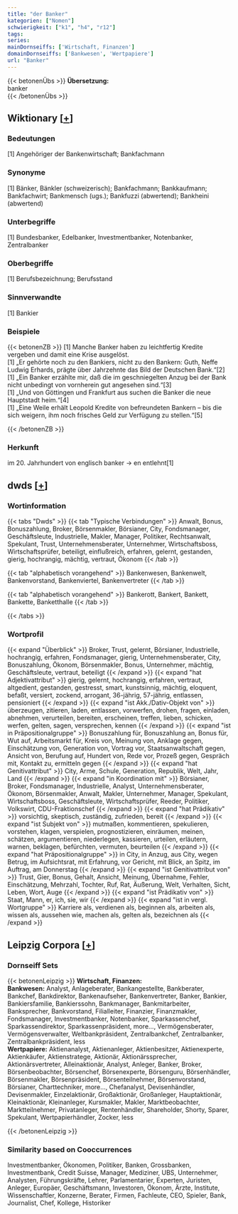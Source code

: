 ```yaml
---
title: "der Banker"
kategorien: ["Nomen"]
schwierigkeit: ["k1", "h4", "r12"]
tags:
series:
mainDornseiffs: ['Wirtschaft, Finanzen']
domainDornseiffs: ['Bankwesen', 'Wertpapiere']
url: "Banker"
---
```


{{< betonenÜbs >}}
**Übersetzung:**  
banker  
{{< /betonenÜbs >}}

## Wiktionary [[+](https://de.wiktionary.org/wiki/Banker)]

### Bedeutungen
[1] Angehöriger der Bankenwirtschaft; Bankfachmann  

### Synonyme
[1] Bänker, Bänkler (schweizerisch); Bankfachmann; Bankkaufmann; Bankfachwirt; Bankmensch (ugs.); Bankfuzzi (abwertend); Bankheini (abwertend)  

### Unterbegriffe
[1] Bundesbanker, Edelbanker, Investmentbanker, Notenbanker, Zentralbanker  

### Oberbegriffe
[1] Berufsbezeichnung; Berufsstand  

### Sinnverwandte
[1] Bankier  

### Beispiele
{{< betonenZB >}}
[1] Manche Banker haben zu leichtfertig Kredite vergeben und damit eine Krise ausgelöst.  
[1] „Er gehörte noch zu den Bankiers, nicht zu den Bankern: Guth, Neffe Ludwig Erhards, prägte über Jahrzehnte das Bild der Deutschen Bank.“[2]  
[1] „Ein Banker erzählte mir, daß die im geschniegelten Anzug bei der Bank nicht unbedingt von vornherein gut angesehen sind.“[3]  
[1] „Und von Göttingen und Frankfurt aus suchen die Banker die neue Hauptstadt heim.“[4]  
[1] „Eine Weile erhält Leopold Kredite von befreundeten Bankern – bis die sich weigern, ihm noch frisches Geld zur Verfügung zu stellen.“[5]  

{{< /betonenZB >}}
### Herkunft
im 20. Jahrhundert von englisch banker → en entlehnt[1]  



## dwds [[+](https://www.dwds.de/wb/Banker)]

### Wortinformation
{{< tabs "Dwds" >}}
{{< tab "Typische Verbindungen" >}}
Anwalt, Bonus, Bonuszahlung, Broker, Börsenmakler, Börsianer, City, Fondsmanager, Geschäftsleute, Industrielle, Makler, Manager, Politiker, Rechtsanwalt, Spekulant, Trust, Unternehmensberater, Unternehmer, Wirtschaftsboss, Wirtschaftsprüfer, beteiligt, einflußreich, erfahren, gelernt, gestanden, gierig, hochrangig, mächtig, vertraut, Ökonom
{{< /tab >}}

{{< tab "alphabetisch vorangehend" >}}
Bankenwesen, Bankenwelt, Bankenvorstand, Bankenviertel, Bankenvertreter
{{< /tab >}}

{{< tab "alphabetisch vorangehend" >}}
Bankerott, Bankert, Bankett, Bankette, Banketthalle
{{< /tab >}}

{{< /tabs >}}

### Wortprofil
{{< expand "Überblick" >}} Broker, Trust, gelernt, Börsianer, Industrielle, hochrangig, erfahren, Fondsmanager, gierig, Unternehmensberater, City, Bonuszahlung, Ökonom, Börsenmakler, Bonus, Unternehmer, mächtig, Geschäftsleute, vertraut, beteiligt {{< /expand >}}
{{< expand "hat Adjektivattribut" >}} gierig, gelernt, hochrangig, erfahren, vertraut, altgedient, gestanden, gestresst, smart, kunstsinnig, mächtig, eloquent, befaßt, versiert, zockend, arrogant, 36-jährig, 57-jährig, entlassen, pensioniert {{< /expand >}}
{{< expand "ist Akk./Dativ-Objekt von" >}} überzeugen, zitieren, laden, entlassen, vorwerfen, drohen, fragen, einladen, abnehmen, verurteilen, bereiten, erscheinen, treffen, lieben, schicken, werfen, gelten, sagen, versprechen, kennen {{< /expand >}}
{{< expand "ist in Präpositionalgruppe" >}} Bonuszahlung für, Bonuszahlung an, Bonus für, Wut auf, Arbeitsmarkt für, Kreis von, Meinung von, Anklage gegen, Einschätzung von, Generation von, Vortrag vor, Staatsanwaltschaft gegen, Ansicht von, Berufung auf, Hundert von, Rede vor, Prozeß gegen, Gespräch mit, Kontakt zu, ermitteln gegen {{< /expand >}}
{{< expand "hat Genitivattribut" >}} City, Arme, Schule, Generation, Republik, Welt, Jahr, Land {{< /expand >}}
{{< expand "in Koordination mit" >}} Börsianer, Broker, Fondsmanager, Industrielle, Analyst, Unternehmensberater, Ökonom, Börsenmakler, Anwalt, Makler, Unternehmer, Manager, Spekulant, Wirtschaftsboss, Geschäftsleute, Wirtschaftsprüfer, Reeder, Politiker, Volkswirt, CDU-Fraktionschef {{< /expand >}}
{{< expand "hat Prädikativ" >}} vorsichtig, skeptisch, zuständig, zufrieden, bereit {{< /expand >}}
{{< expand "ist Subjekt von" >}} mutmaßen, kommentieren, spekulieren, vorstehen, klagen, verspielen, prognostizieren, einräumen, meinen, schätzen, argumentieren, niederlegen, kassieren, urteilen, erläutern, warnen, beklagen, befürchten, vermuten, beurteilen {{< /expand >}}
{{< expand "hat Präpositionalgruppe" >}} in City, in Anzug, aus City, wegen Betrug, im Aufsichtsrat, mit Erfahrung, vor Gericht, mit Blick, an Spitz, im Auftrag, am Donnerstag {{< /expand >}}
{{< expand "ist Genitivattribut von" >}} Trust, Gier, Bonus, Gehalt, Ansicht, Meinung, Übernahme, Fehler, Einschätzung, Mehrzahl, Tochter, Ruf, Rat, Äußerung, Welt, Verhalten, Sicht, Leben, Wort, Auge {{< /expand >}}
{{< expand "ist Prädikativ von" >}} Staat, Mann, er, ich, sie, wir {{< /expand >}}
{{< expand "ist in vergl. Wortgruppe" >}} Karriere als, verdienen als, beginnen als, arbeiten als, wissen als, aussehen wie, machen als, gelten als, bezeichnen als {{< /expand >}}

## Leipzig Corpora [[+](https://corpora.uni-leipzig.de/en/res?word=Banker&corpusId=deu_newscrawl-public_2018)]

### Dornseiff Sets
{{< betonenLeipzig >}}
**Wirtschaft, Finanzen:**  
**Bankwesen:** Analyst, Anlageberater, Bankangestellte, Bankberater, Bankchef, Bankdirektor, Bankenaufseher, Bankenvertreter, Banker, Bankier, Bankiersfamilie, Bankierssohn, Bankmanager, Bankmitarbeiter, Banksprecher, Bankvorstand, Filialleiter, Finanzier, Finanzmakler, Fondsmanager, Investmentbanker, Notenbanker, Sparkassenchef, Sparkassendirektor, Sparkassenpräsident, more..., Vermögensberater, Vermögensverwalter, Weltbankpräsident, Zentralbankchef, Zentralbanker, Zentralbankpräsident, less  
**Wertpapiere:** Aktienanalyst, Aktienanleger, Aktienbesitzer, Aktienexperte, Aktienkäufer, Aktienstratege, Aktionär, Aktionärssprecher, Aktionärsvertreter, Alleinaktionär, Analyst, Anleger, Banker, Broker, Börsenbeobachter, Börsenchef, Börsenexperte, Börsenguru, Börsenhändler, Börsenmakler, Börsenpräsident, Börsenteilnehmer, Börsenvorstand, Börsianer, Charttechniker, more..., Chefanalyst, Devisenhändler, Devisenmakler, Einzelaktionär, Großaktionär, Großanleger, Hauptaktionär, Kleinaktionär, Kleinanleger, Kursmakler, Makler, Marktbeobachter, Marktteilnehmer, Privatanleger, Rentenhändler, Shareholder, Shorty, Sparer, Spekulant, Wertpapierhändler, Zocker, less  

{{< /betonenLeipzig >}}

### Similarity based on Cooccurrences
Investmentbanker, Ökonomen, Politiker, Banken, Grossbanken, Investmentbank, Credit Suisse, Manager, Mediziner, UBS, Unternehmer, Analysten, Führungskräfte, Lehrer, Parlamentarier, Experten, Juristen, Anleger, Europäer, Geschäftsmann, Investoren, Ökonom, Ärzte, Institute, Wissenschaftler, Konzerne, Berater, Firmen, Fachleute, CEO, Spieler, Bank, Journalist, Chef, Kollege, Historiker

